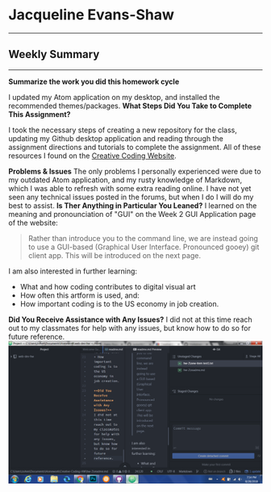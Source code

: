# Jacqueline Evans-Shaw
***
## Weekly Summary
***
**Summarize the work you did this homework cycle**

 I updated my Atom application on my desktop, and installed the recommended themes/packages.
 **What Steps Did You Take to Complete This Assignment?**

 I took the necessary steps of creating a new repository for the class, updating my Github desktop application and reading through the assignment directions and tutorials to complete the assignment. All of these resources I found on the [Creative Coding Website](https://montana-media-arts.github.io/creative-coding-1/modules/week-2/overview/).

**Problems & Issues**
The only problems I personally experienced were due to my outdated Atom application, and my rusty knowledge of Markdown, which I was able to refresh with some extra reading online. I have not yet seen any technical issues posted in the forums, but when I do I will do my best to assist.
**Is Ther Anything in Particular You Leaned?**
I learned on the meaning and pronounciation of "GUI" on the Week 2 GUI Application page of the website:
>Rather than introduce you to the command line, we are instead going to use a GUI-based (Graphical User Interface. Pronounced gooey) git client app. This will be introduced on the next page.

I am also interested in further learning:
+ What and how coding contributes to digital visual art
+ How often this artform is used, and:
+ How important coding is to the US economy in job creation.

**Did You Receive Assistance with Any Issues?**
I did not at this time reach out to my classmates for help with any issues, but know how to do so for future reference.
![screenshot](Screenshot.png)
